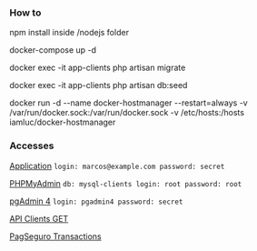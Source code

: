 ### How to

npm install inside /nodejs folder

docker-compose up -d

docker exec -it app-clients php artisan migrate

docker exec -it app-clients php artisan db:seed

docker run -d --name docker-hostmanager --restart=always -v /var/run/docker.sock:/var/run/docker.sock -v /etc/hosts:/hosts iamluc/docker-hostmanager

### Accesses
[Application](http://web.clients/)
`
login: marcos@example.com
password: secret
`

[PHPMyAdmin](http://phpmyadmin.clients)
`
db: mysql-clients
login: root
password: root
`

[pgAdmin 4](http://pgadmin.clients)
`
login: pgadmin4
password: secret
`

[API Clients GET](http://node.clients:5000/clients/list)

[PagSeguro Transactions](https://sandbox.pagseguro.uol.com.br/transacoes.html)
